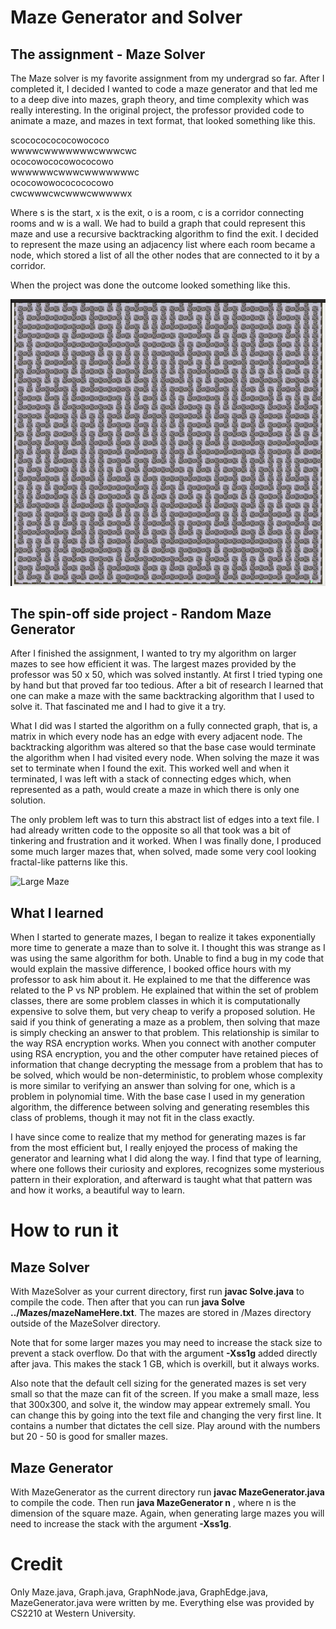 # Maze Generator and Solver

## The assignment - Maze Solver

The Maze solver is my favorite assignment from my undergrad so far. After I completed it, I decided I wanted to code a maze generator and that led me to a deep dive into mazes, graph theory, and time complexity which was really interesting. In the original project, the professor provided code to animate a maze, and mazes in text format, that looked something like this.

scocococococowococo\
wwwwcwwwwwwwcwwwcwc\
ococowococowococowo\
wwwwwwcwwwcwwwwwwwc\
ococowowococococowo\
cwcwwwcwcwwwcwwwwwx

Where s is the start, x is the exit, o is a room, c is a corridor connecting rooms and w is a wall. We had to build a graph that could represent this maze and use a recursive backtracking algorithm to find the exit. I decided to represent the maze using an adjacency list where each room became a node, which stored a list of all the other nodes that are connected to it by a corridor. 

When the project was done the outcome looked something like this.

![Basic Maze](maze.gif)

## The spin-off side project - Random Maze Generator

After I finished the assignment, I wanted to try my algorithm on larger mazes to see how efficient it was. The largest mazes provided by the professor was 50 x 50, which was solved instantly. At first I tried typing one by hand but that proved far too tedious. After a bit of research I learned that one can make a maze with the same backtracking algorithm that I used to solve it. That fascinated me and I had to give it a try.

What I did was I started the algorithm on a fully connected graph, that is, a matrix in which every node has an edge with every adjacent node. The  backtracking algorithm was altered so that the base case would terminate the algorithm when I had visited every node. When solving the maze it was set to terminate when I found the exit. This worked well and when it terminated, I was left with a stack of connecting edges which, when represented as a path, would create a maze in which there is only one solution. 

The only problem left was to turn this abstract list of edges into a text file. I had already written code to the opposite so all that took was a bit of tinkering and frustration and it worked. When I was finally done, I produced some much larger mazes that, when solved, made some very cool looking fractal-like patterns like this.

![Large Maze](maze1.gif)

## What I learned

When I started to generate mazes, I began to realize it takes exponentially more time to generate a maze than to solve it. I thought this was strange as I was using the same algorithm for both. Unable to find a bug in my code that would explain the massive difference, I booked office hours with my professor to ask him about it. He explained to me that the difference was related to the P vs NP problem. He explained that within the set of problem classes, there are some problem classes in which it is computationally expensive to solve them, but very cheap to verify a proposed solution. He said if you think of generating a maze as a problem, then solving that maze is simply checking an answer to that problem. This relationship is similar to the way RSA encryption works. When you connect with another computer using RSA encryption, you and the other computer have retained pieces of information that change decrypting the message from a problem that has to be solved, which would be non-deterministic, to problem whose complexity is more similar to verifying an answer than solving for one, which is a problem in polynomial time. With the base case I used in my  generation algorithm, the difference between solving and generating resembles this class of problems, though it may not fit in the class exactly. 

I have since come to realize that my method for generating mazes is far from the most efficient but, I really enjoyed the process of making the generator and learning what I did along the way. I find that type of learning, where one follows their curiosity and explores, recognizes some mysterious pattern in their exploration, and afterward is taught what that pattern was and how it works, a beautiful way to learn. 

# How to run it

## Maze Solver

With MazeSolver as your current directory, first run **javac Solve.java** to compile the code. Then after that you can run **java Solve ../Mazes/mazeNameHere.txt**. The mazes are stored in /Mazes directory outside of the MazeSolver directory. 

Note that for some larger mazes you may need to increase the stack size to prevent a stack overflow. Do that with the argument **-Xss1g** added directly after java. This makes the stack 1 GB, which is overkill, but it always works. 

Also note that the default cell sizing for the generated mazes is set very small so that the maze can fit of the screen. If you make a small maze, less that 300x300, and solve it, the window may appear extremely small. You can change this by going into the text file and changing the very first line. It contains a number that dictates the cell size. Play around with the numbers but 20 - 50 is good for smaller mazes.

## Maze Generator

With MazeGenerator as the current directory run **javac MazeGenerator.java** to compile the code. Then run **java MazeGenerator n**  , where n is the dimension of the square maze. Again, when generating large mazes you will need to increase the stack with the argument **-Xss1g**.

# Credit
Only Maze.java, Graph.java, GraphNode.java, GraphEdge.java, MazeGenerator.java were written by me. Everything else was provided by CS2210 at Western University. 
